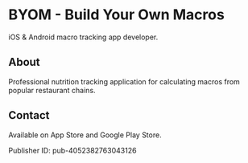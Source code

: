 # BYOM - Build Your Own Macros

iOS & Android macro tracking app developer.

## About
Professional nutrition tracking application for calculating macros from popular restaurant chains.

## Contact
Available on App Store and Google Play Store.

Publisher ID: pub-4052382763043126
